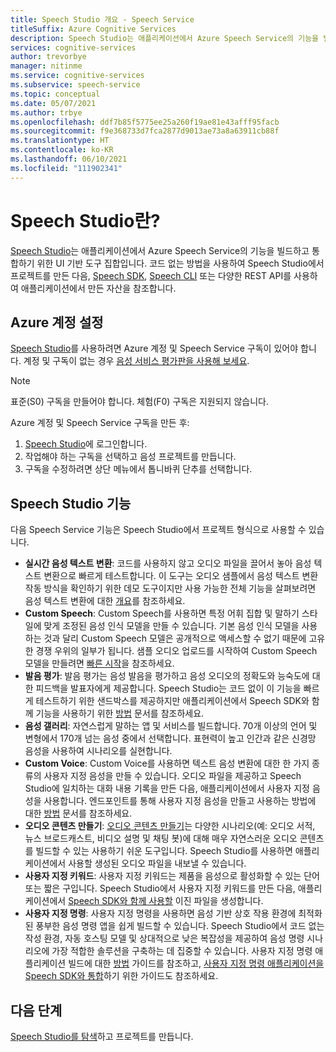 ```yaml
---
title: Speech Studio 개요 - Speech Service
titleSuffix: Azure Cognitive Services
description: Speech Studio는 애플리케이션에서 Azure Speech Service의 기능을 빌드하고 통합하기 위한 UI 기반 도구 집합입니다.
services: cognitive-services
author: trevorbye
manager: nitinme
ms.service: cognitive-services
ms.subservice: speech-service
ms.topic: conceptual
ms.date: 05/07/2021
ms.author: trbye
ms.openlocfilehash: ddf7b85f5775ee25a260f19ae81e43afff95facb
ms.sourcegitcommit: f9e368733d7fca2877d9013ae73a8a63911cb88f
ms.translationtype: HT
ms.contentlocale: ko-KR
ms.lasthandoff: 06/10/2021
ms.locfileid: "111902341"
---
```

# <a name="what-is-speech-studio"></a>Speech Studio란?

[Speech Studio](https://speech.microsoft.com)는 애플리케이션에서 Azure Speech Service의 기능을 빌드하고 통합하기 위한 UI 기반 도구 집합입니다. 코드 없는 방법을 사용하여 Speech Studio에서 프로젝트를 만든 다음, [Speech SDK](speech-sdk.md), [Speech CLI](spx-overview.md) 또는 다양한 REST API를 사용하여 애플리케이션에서 만든 자산을 참조합니다.

## <a name="set-up-your-azure-account"></a>Azure 계정 설정

[Speech Studio](https://speech.microsoft.com)를 사용하려면 Azure 계정 및 Speech Service 구독이 있어야 합니다. 계정 및 구독이 없는 경우 [음성 서비스 평가판을 사용해 보세요](overview.md#try-the-speech-service-for-free).

> [!NOTE]
> 표준(S0) 구독을 만들어야 합니다. 체험(F0) 구독은 지원되지 않습니다.

Azure 계정 및 Speech Service 구독을 만든 후:

1. [Speech Studio](https://speech.microsoft.com)에 로그인합니다.
1. 작업해야 하는 구독을 선택하고 음성 프로젝트를 만듭니다.
1. 구독을 수정하려면 상단 메뉴에서 톱니바퀴 단추를 선택합니다.

## <a name="speech-studio-features"></a>Speech Studio 기능

다음 Speech Service 기능은 Speech Studio에서 프로젝트 형식으로 사용할 수 있습니다.

* **실시간 음성 텍스트 변환**: 코드를 사용하지 않고 오디오 파일을 끌어서 놓아 음성 텍스트 변환으로 빠르게 테스트합니다. 이 도구는 오디오 샘플에서 음성 텍스트 변환 작동 방식을 확인하기 위한 데모 도구이지만 사용 가능한 전체 기능을 살펴보려면 음성 텍스트 변환에 대한 [개요](speech-to-text.md)를 참조하세요.
* **Custom Speech**: Custom Speech를 사용하면 특정 어휘 집합 및 말하기 스타일에 맞게 조정된 음성 인식 모델을 만들 수 있습니다. 기본 음성 인식 모델을 사용하는 것과 달리 Custom Speech 모델은 공개적으로 액세스할 수 없기 때문에 고유한 경쟁 우위의 일부가 됩니다. 샘플 오디오 업로드를 시작하여 Custom Speech 모델을 만들려면 [빠른 시작](how-to-custom-speech-test-and-train.md)을 참조하세요.
* **발음 평가**: 발음 평가는 음성 발음을 평가하고 음성 오디오의 정확도와 능숙도에 대한 피드백을 발표자에게 제공합니다. Speech Studio는 코드 없이 이 기능을 빠르게 테스트하기 위한 샌드박스를 제공하지만 애플리케이션에서 Speech SDK와 함께 기능을 사용하기 위한 [방법](how-to-pronunciation-assessment.md) 문서를 참조하세요.
* **음성 갤러리**: 자연스럽게 말하는 앱 및 서비스를 빌드합니다. 70개 이상의 언어 및 변형에서 170개 넘는 음성 중에서 선택합니다. 표현력이 높고 인간과 같은 신경망 음성을 사용하여 시나리오를 실현합니다.
* **Custom Voice**: Custom Voice를 사용하면 텍스트 음성 변환에 대한 한 가지 종류의 사용자 지정 음성을 만들 수 있습니다. 오디오 파일을 제공하고 Speech Studio에 일치하는 대화 내용 기록을 만든 다음, 애플리케이션에서 사용자 지정 음성을 사용합니다. 엔드포인트를 통해 사용자 지정 음성을 만들고 사용하는 방법에 대한 [방법](how-to-custom-voice-create-voice.md) 문서를 참조하세요. 
* **오디오 콘텐츠 만들기**: [오디오 콘텐츠 만들기](how-to-audio-content-creation.md)는 다양한 시나리오(예: 오디오 서적, 뉴스 브로드캐스트, 비디오 설명 및 채팅 봇)에 대해 매우 자연스러운 오디오 콘텐츠를 빌드할 수 있는 사용하기 쉬운 도구입니다. Speech Studio를 사용하면 애플리케이션에서 사용할 생성된 오디오 파일을 내보낼 수 있습니다.
* **사용자 지정 키워드**: 사용자 지정 키워드는 제품을 음성으로 활성화할 수 있는 단어 또는 짧은 구입니다. Speech Studio에서 사용자 지정 키워드를 만든 다음, 애플리케이션에서 [Speech SDK와 함께 사용할](custom-keyword-basics.md) 이진 파일을 생성합니다.
* **사용자 지정 명령**: 사용자 지정 명령을 사용하면 음성 기반 상호 작용 환경에 최적화된 풍부한 음성 명령 앱을 쉽게 빌드할 수 있습니다. Speech Studio에서 코드 없는 작성 환경, 자동 호스팅 모델 및 상대적으로 낮은 복잡성을 제공하여 음성 명령 시나리오에 가장 적합한 솔루션을 구축하는 데 집중할 수 있습니다. 사용자 지정 명령 애플리케이션 빌드에 대한 [방법](how-to-develop-custom-commands-application.md) 가이드를 참조하고, [사용자 지정 명령 애플리케이션을 Speech SDK와 통합](how-to-custom-commands-setup-speech-sdk.md)하기 위한 가이드도 참조하세요.

## <a name="next-steps"></a>다음 단계

[Speech Studio를 탐색](https://speech.microsoft.com)하고 프로젝트를 만듭니다.




